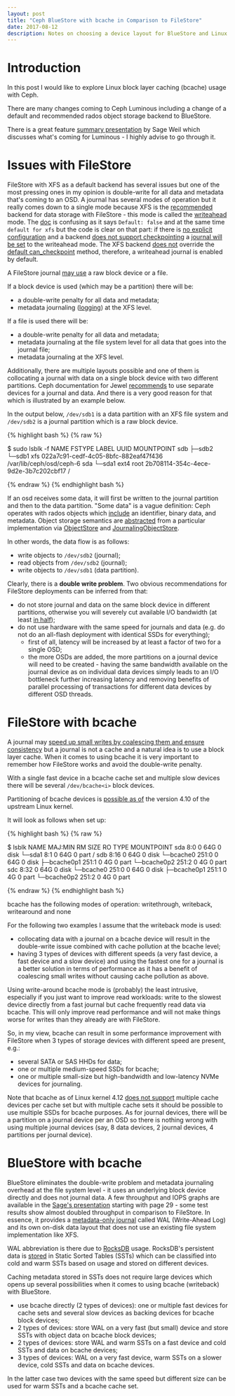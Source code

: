 ```yaml
---
layout: post
title: "Ceph BlueStore with bcache in Comparison to FileStore"
date: 2017-08-12
description: Notes on choosing a device layout for BlueStore and Linux Block Layer Caching
---
```


# Introduction

In this post I would like to explore Linux block layer caching (bcache) usage with Ceph.

There are many changes coming to Ceph Luminous including a change of a default and recommended rados object storage backend to BlueStore.

There is a great feature [summary presentation](http://events.linuxfoundation.org/sites/events/files/slides/20170323%20bluestore.pdf) by Sage Weil which discusses what's coming for Luminous - I highly advise to go through it.

# Issues with FileStore

FileStore with XFS as a default backend has several issues but one of the most pressing ones in my opinion is double-write for all data and metadata that's coming to an OSD. A journal has several modes of operation but it really comes down to a single mode because XFS is the [recommended](https://github.com/ceph/ceph/blame/115560ff830f0bd11db8d0adb66b390924a584f0/doc/rados/configuration/filesystem-recommendations.rst#L35) backend for data storage with FileStore - this mode is called the [writeahead](https://github.com/ceph/ceph/blob/115560ff830f0bd11db8d0adb66b390924a584f0/doc/rados/configuration/filestore-config-ref.rst#journal) mode. The [doc](https://github.com/ceph/ceph/blob/115560ff830f0bd11db8d0adb66b390924a584f0/doc/rados/configuration/filestore-config-ref.rst#journal) is confusing as it says `Default: false` and at the same time `default for xfs` but the code is clear on that part: if there is [no explicit configuration](https://github.com/ceph/ceph/blob/115560ff830f0bd11db8d0adb66b390924a584f0/src/os/filestore/FileStore.cc#L1571-L1574) and a backend [does not support checkpointing](https://github.com/ceph/ceph/blob/115560ff830f0bd11db8d0adb66b390924a584f0/src/os/filestore/FileStore.cc#L1575) a [journal will be set](https://github.com/ceph/ceph/blob/115560ff830f0bd11db8d0adb66b390924a584f0/src/os/filestore/FileStore.cc#L1576) to the writeahead mode. The XFS backend [does not](https://github.com/ceph/ceph/blob/115560ff830f0bd11db8d0adb66b390924a584f0/src/os/filestore/XfsFileStoreBackend.h#L22) override the [default can_checkpoint](https://github.com/ceph/ceph/blob/115560ff830f0bd11db8d0adb66b390924a584f0/src/os/filestore/GenericFileStoreBackend.h#L39) method, therefore, a writeahead journal is enabled by default.

A FileStore journal [may use](https://github.com/ceph/ceph/blob/115560ff830f0bd11db8d0adb66b390924a584f0/src/os/filestore/FileJournal.h#L35) a raw block device or a file.

If a block device is used (which may be a partition) there will be:

* a double-write penalty for all data and metadata;
* metadata journaling ([logging](https://git.kernel.org/pub/scm/fs/xfs/xfsprogs-dev.git/tree/man/man5/xfs.5?h=v4.12.0&id=0602fbe880e59c3aff13a081632b79532a40a328#n46)) at the XFS level.

If a file is used there will be:

* a double-write penalty for all data and metadata;
* metadata journaling at the file system level for all data that goes into the journal file;
* metadata journaling at the XFS level.


Additionally, there are multiple layouts possible and one of them is collocating a journal with data on a single block device with two different partitions. Ceph documentation for Jewel [recommends](https://github.com/ceph/ceph/blame/115560ff830f0bd11db8d0adb66b390924a584f0/doc/start/hardware-recommendations.rst#L105-L106) to use separate devices for a journal and data. And there is a very good reason for that which is illustrated by an example below.

In the output below, `/dev/sdb1` is a data partition with an XFS file system and `/dev/sdb2` is a journal partition which is a raw block device.

{% highlight bash %}
{% raw %}

$ sudo lsblk -f
NAME   FSTYPE LABEL UUID                                 MOUNTPOINT
sdb
├─sdb2
└─sdb1 xfs          022a7c91-cedf-4c05-8bfc-882eaf47f436 /var/lib/ceph/osd/ceph-6
sda
└─sda1 ext4   root  2b708114-354c-4ece-9d2e-3b7c202cbf17 /


{% endraw %}
{% endhighlight bash %}

If an osd receives some data, it will first be written to the journal partition and then to the data partition. "Some data" is a vague definition: Ceph operates with rados objects which [include](https://github.com/ceph/ceph/blame/115560ff830f0bd11db8d0adb66b390924a584f0/doc/architecture.rst#L66-L70) an identifier, binary data, and metadata. Object storage semantics are [abstracted](https://github.com/ceph/ceph/blob/115560ff830f0bd11db8d0adb66b390924a584f0/src/os/filestore/FileStore.h#L90) from a particular implementation via [ObjectStore](https://github.com/ceph/ceph/blob/115560ff830f0bd11db8d0adb66b390924a584f0/src/os/ObjectStore.h#L225) and [JournalingObjectStore](https://github.com/ceph/ceph/blob/115560ff830f0bd11db8d0adb66b390924a584f0/src/os/filestore/JournalingObjectStore.h#L23).

In other words, the data flow is as follows:

* write objects to `/dev/sdb2` (journal);
* read objects from `/dev/sdb2` (journal);
* write objects to `/dev/sdb1` (data partition).

Clearly, there is a **double write problem**. Two obvious recommendations for FileStore deployments can be inferred from that:

* do not store journal and data on the same block device in different partitions, otherwise you will severely cut available I/O bandwidth (at least [in half](https://www.sebastien-han.fr/blog/2014/02/17/ceph-io-patterns-the-bad/#I-1-3-Design-penalty));
* do not use hardware with the same speed for journals and data (e.g. do not do an all-flash deployment with identical SSDs for everything);
	* first of all, latency will be increased by at least a factor of two for a single OSD;
	* the more OSDs are added, the more partitions on a journal device will need to be created - having the same bandwidth available on the journal device as on individual data devices simply leads to an I/O bottleneck further increasing latency and removing benefits of parallel processing of transactions for different data devices by different OSD threads.


# FileStore with bcache

A journal may [speed up small writes by coalescing them and ensure consistency](https://github.com/ceph/ceph/blame/115560ff830f0bd11db8d0adb66b390924a584f0/doc/rados/configuration/journal-ref.rst#L7-L26) but a journal is not a cache and a natural idea is to use a block layer cache. When it comes to using bcache it is very important to remember how FileStore works and avoid the double-write penalty.

With a single fast device in a bcache cache set and multiple slow devices there will be several `/dev/bcache<i>` block devices.

Partitioning of bcache devices is [possible as of](https://git.kernel.org/pub/scm/linux/kernel/git/torvalds/linux.git/commit/?id=b8c0d911ac5285e6be8967713271a51bdc5a936a) the version 4.10 of the upstream Linux kernel.

It will look as follows when set up:

{% highlight bash %}
{% raw %}

$ lsblk
NAME MAJ:MIN RM SIZE RO TYPE MOUNTPOINT
sda 8:0 0 64G 0 disk
└─sda1 8:1 0 64G 0 part /
sdb 8:16 0 64G 0 disk
└─bcache0 251:0 0 64G 0 disk
  ├─bcache0p1 251:1 0 4G 0 part
  └─bcache0p2 251:2 0 4G 0 part
sdc 8:32 0 64G 0 disk
└─bcache0 251:0 0 64G 0 disk
  ├─bcache0p1 251:1 0 4G 0 part
  └─bcache0p2 251:2 0 4G 0 part

{% endraw %}
{% endhighlight bash %}

bcache has the following modes of operation: writethrough, writeback, writearound and none

For the following two examples I assume that the writeback mode is used:

* collocating data with a journal on a bcache device will result in the double-write issue combined with cache pollution at the bcache level;
* having 3 types of devices with different speeds (a very fast device, a fast device and a slow device) and using the fastest one for a journal is a better solution in terms of performance as it has a benefit of coalescing small writes without causing cache pollution as above.

Using write-around bcache mode is (probably) the least intrusive, especially if you just want to improve read workloads: write to the slowest device directly from a fast journal but cache frequently read data via bcache. This will only improve read performance and will not make things worse for writes than they already are with FileStore.

So, in my view, bcache can result in some performance improvement with FileStore when 3 types of storage devices with different speed are present, e.g.:

* several SATA or SAS HHDs for data;
* one or multiple medium-speed SSDs for bcache;
* one or multiple small-size but high-bandwidth and low-latency NVMe devices for journaling.

Note that bcache as of Linux kernel 4.12 [does not support](http://elixir.free-electrons.com/linux/v4.12.6/source/Documentation/bcache.txt#L80) multiple cache devices per cache set but with multiple cache sets it should be possible to use multiple SSDs for bcache purposes. As for journal devices, there will be a partition on a journal device per an OSD so there is nothing wrong with using multiple journal devices (say, 8 data devices, 2 journal devices, 4 partitions per journal device).

# BlueStore with bcache

BlueStore eliminates the double-write problem and metadata journaling overhead at the file system level - it uses an underlying block device directly and does not journal data. A few throughput and IOPS graphs are available in the [Sage's presentation](http://events.linuxfoundation.org/sites/events/files/slides/20170323%20bluestore.pdf) starting with page 29 - some test results show almost doubled throughput in comparison to FileStore. In essence, it provides a [metadata-only journal](http://tracker.ceph.com/projects/ceph/wiki/Rados_-_metadata-only_journal_mode/16) called WAL (Write-Ahead Log) and its own on-disk data layout that does not use an existing file system implementation like XFS.

WAL abbreviation is there due to [RocksDB](https://github.com/facebook/rocksdb/wiki/Write-Ahead-Log-File-Format) usage. RocksDB's persistent data is [stored](https://github.com/facebook/rocksdb/wiki/A-Tutorial-of-RocksDB-SST-formats) in Static Sorted Tables (SSTs) which can be classified into cold and warm SSTs based on usage and stored on different devices.

Caching metadata stored in SSTs does not require large devices which opens up several possibilities when it comes to using bcache (writeback) with BlueStore.

* use bcache directly (2 types of devices): one or multiple fast devices for cache sets and several slow devices as backing devices for bcache block devices;
* 2 types of devices: store WAL on a very fast (but small) device and store SSTs with object data on bcache block devices;
* 2 types of devices: store WAL and warm SSTs on a fast device and cold SSTs and data on bcache devices;
* 3 types of devices: WAL on a very fast device, warm SSTs on a slower device, cold SSTs and data on bcache devices.

In the latter case two devices with the same speed but different size can be used for warm SSTs and a bcache cache set.
